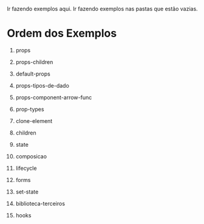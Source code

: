 Ir fazendo exemplos aqui.
Ir fazendo exemplos nas pastas que estão vazias.

# Ordem dos Exemplos
1. props
1. props-children
1. default-props
1. props-tipos-de-dado
1. props-component-arrow-func
1. prop-types
1. clone-element
1. children
1. state
1. composicao
1. lifecycle
1. forms
1. set-state
1. biblioteca-terceiros

1. hooks
